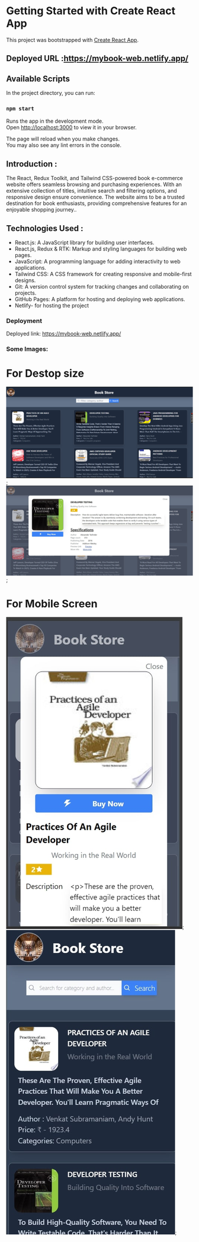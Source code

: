 # Getting Started with Create React App

This project was bootstrapped with [Create React App](https://github.com/facebook/create-react-app).
## Deployed URL :https://mybook-web.netlify.app/

## Available Scripts

In the project directory, you can run:


### `npm start`

Runs the app in the development mode.\
Open [http://localhost:3000](http://localhost:3000) to view it in your browser.

The page will reload when you make changes.\
You may also see any lint errors in the console.




## Introduction :
The React, Redux Toolkit, and Tailwind CSS-powered book e-commerce website offers seamless browsing and purchasing experiences. With an extensive collection of titles, intuitive search and filtering options, and responsive design ensure convenience. The website aims to be a trusted destination for book enthusiasts, providing comprehensive features for an enjoyable shopping journey..


## Technologies Used :
- React.js: A JavaScript library for building user interfaces.
- React.js, Redux & RTK: Markup and styling languages for building web pages.
- JavaScript: A programming language for adding interactivity to web applications.
- Tailwind CSS: A CSS framework for creating responsive and mobile-first designs.
- Git: A version control system for tracking changes and collaborating on projects.
- GitHub Pages: A platform for hosting and deploying web applications.
- Netlify- for hosting the project


### Deployment
  Deployed link: https://mybook-web.netlify.app/
### Some Images:
  # For Destop size
  ![pic](./screenshot/img1.jpg);
  ![pic](./screenshot/img2.jpg);

  # For Mobile Screen
  ![pic](./screenshot/img4.jpg);
  ![pic](./screenshot/img3.jpg);
  

  
